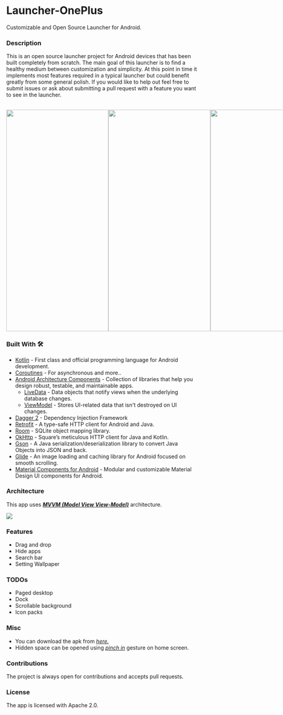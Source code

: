 # Launcher-OnePlus
Customizable and Open Source Launcher for Android.

### Description

This is an open source launcher project for Android devices that has been built completely from scratch. The main goal of this launcher is to find a healthy medium between customization and simplicity. At this point in time it implements most features required in a typical launcher but could benefit greatly from some general polish. If you would like to help out feel free to submit issues or ask about submitting a pull request with a feature you want to see in the launcher.

<br>
<div style="display:flex;">
  <img width="270" height="585" src="https://i.imgur.com/4FOxj42.png">
  
  <img width="270" height="585" src="https://imgur.com/aSI8yo3.png">
  
  <img width="270" height="585" src="https://imgur.com/OEWJabx.png">
  
  <img width="270" height="585" src="https://imgur.com/9O01zpT.png">
  
  <img width="270" height="585" src="https://imgur.com/Yt8RpBO.png">
  
  <img width="270" height="585" src="https://imgur.com/8LcGDjP.png">
  
  <img width="270" height="585" src="https://imgur.com/nCeppax.png">
  
  <img width="270" height="585" src="https://imgur.com/pAB3kDm.png">
  
  <img width="270" height="585" src="https://miro.medium.com/max/444/1*PMjcxELLMzJ2p836PY3BnQ.gif">
  
</div>

### Built With 🛠
- [Kotlin](https://kotlinlang.org/) - First class and official programming language for Android development.
- [Coroutines](https://kotlinlang.org/docs/reference/coroutines-overview.html) - For asynchronous and more..
- [Android Architecture Components](https://developer.android.com/topic/libraries/architecture) - Collection of libraries that help you design robust, testable, and maintainable apps.
  - [LiveData](https://developer.android.com/topic/libraries/architecture/livedata) - Data objects that notify views when the underlying database changes.
  - [ViewModel](https://developer.android.com/topic/libraries/architecture/viewmodel) - Stores UI-related data that isn't destroyed on UI changes. 
- [Dagger 2](https://dagger.dev/) - Dependency Injection Framework
- [Retrofit](https://square.github.io/retrofit/) - A type-safe HTTP client for Android and Java.
- [Room](https://developer.android.com/topic/libraries/architecture/room) - SQLite object mapping library.
- [OkHttp](https://github.com/square/okhttp/) - Square’s meticulous HTTP client for Java and Kotlin.
- [Gson](https://github.com/google/gson) - A Java serialization/deserialization library to convert Java Objects into JSON and back.
- [Glide](https://github.com/bumptech/glide) - An image loading and caching library for Android focused on smooth scrolling.
- [Material Components for Android](https://github.com/material-components/material-components-android) - Modular and customizable Material Design UI components for Android.

### Architecture
This app uses [***MVVM (Model View View-Model)***](https://developer.android.com/jetpack/docs/guide#recommended-app-arch) architecture.

![](https://developer.android.com/topic/libraries/architecture/images/final-architecture.png)

### Features

  * Drag and drop
  * Hide apps
  * Search bar
  * Setting Wallpaper
  
### TODOs
  * Paged desktop
  * Dock
  * Scrollable background
  * Icon packs
  
### Misc
  * You can download the apk from [*here.*](https://github.com/AshuTyagi16/Launcher-OnePlus/blob/master/app/release/app-release.apk)<br>
  * Hidden space can be opened using [*pinch in*](https://www.iconspng.com/images/multitouchinterface-pinch-in-animation/multitouchinterface-pinch-in-animation.jpg) gesture on home screen.
  
### Contributions

The project is always open for contributions and accepts pull requests.

### License

The app is licensed with Apache 2.0.
